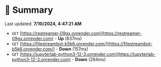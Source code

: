 # 📖 Summary
Last updated: **7/10/2024, 4:47:21 AM**

- `GET` [https://restreamer-09gx.onrender.com](https://restreamer-09gx.onrender.com) - **Up** (837ms)
- `GET` [https://filestreambot-b5k6.onrender.com/](https://filestreambot-b5k6.onrender.com/) - **Down** (157ms)
- `GET` [https://jupyterlab-python3-12-3.onrender.com](https://jupyterlab-python3-12-3.onrender.com) - **Down** (284ms)
